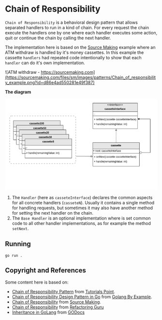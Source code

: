 # Chain of Responsibility
`Chain of Responsibility` is a behavioral design pattern that allows separated handlers to run in a kind of chain. For every request the chain execute the handlers one by one where each handler executes some action, quit or continue the chain by calling the next handler.

The implementation here is based on the [Source Making](https://sourcemaking.com/design_patterns/chain_of_responsibility) example where an ATM withdraw is handled by it's money cassettes. In this example the cassette `handlers` had repeated code intentionally to show that each `handler` can do it's own implementation.

![ATM withdraw - https://sourcemaking.com](https://sourcemaking.com/files/sm/images/patterns/Chain_of_responsibility_example.png?id=d86e4ad550281e49f387)

**The diagram**

![Chain Of Responsibility Diagram](https://raw.githubusercontent.com/marcelkohl/go-design-patterns/main/ChainOfResponsibility/diagram.png)

1. The `Handler` (here as `casseteInterface`) declares the common aspects for all concrete handlers (`casseteN`). Usually it contains a single method for handling requests, but sometimes it may also have another method for setting the next handler on the chain.
2. The `Base Handler` is an optional implementation where is set common code to all other handler implementations, as for example the method `setNext`.


## Running
```
go run .
```

## Copyright and References
Some content here is based on:

- [Chain of Responsibility Pattern](https://www.tutorialspoint.com/design_pattern/chain_of_responsibility_pattern.htm) from [Tutorials Point](https://www.tutorialspoint.com).
- [Chain of Responsibility Design Pattern in Go](https://golangbyexample.com/chain-of-responsibility-design-pattern-in-golang//) from [Golang By Example](https://golangbyexample.com).
- [Chain of Responsibility](https://sourcemaking.com/design_patterns/chain_of_responsibility) from [Source Making](https://sourcemaking.com).
- [Chain of Responsibility](https://refactoring.guru/design-patterns/chain-of-responsibility) from [Refactoring Guru](https://refactoring.guru)
- [Inheritance in GoLang](https://golangdocs.com/inheritance-in-golang) from [GODocs](https://golangdocs.com)
